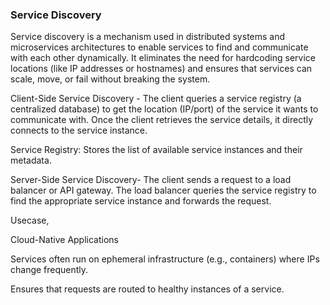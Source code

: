 ### Service Discovery

Service discovery is a mechanism used in distributed systems and microservices architectures to enable services to find and communicate with each other dynamically. It eliminates the need for hardcoding service locations (like IP addresses or hostnames) and ensures that services can scale, move, or fail without breaking the system.

Client-Side Service Discovery - The client queries a service registry (a centralized database) to get the location (IP/port) of the service it wants to communicate with. Once the client retrieves the service details, it directly connects to the service instance.

Service Registry: Stores the list of available service instances and their metadata.


Server-Side Service Discovery- The client sends a request to a load balancer or API gateway. The load balancer queries the service registry to find the appropriate service instance and forwards the request.

Usecase, 

Cloud-Native Applications

Services often run on ephemeral infrastructure (e.g., containers) where IPs change frequently. 

Ensures that requests are routed to healthy instances of a service.



